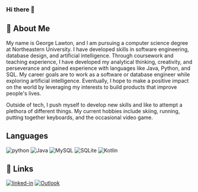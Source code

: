 ### Hi there 👋

## 🚀 About Me

My name is George Lawton, and I am pursuing a computer science degree at Northeastern University. I have developed skills in software engineering, database design, and artificial intelligence. Through coursework and teaching experience, I have developed my analytical thinking, creativity, and perseverance and gained experience with languages like Java, Python, and SQL. My career goals are to work as a software or database engineer while exploring artificial intelligence. Eventually, I hope to make a positive impact on the world by leveraging my interests to build products that improve people's lives.

Outside of tech, I push myself to develop new skills and like to attempt a plethora of different things. My current hobbies include skiing, running, putting together keyboards, and the occasional video game. 

## Languages
![python](https://img.shields.io/badge/Python-3776AB?style=for-the-badge&logo=python&logoColor=white)
![Java](https://img.shields.io/badge/java-%23ED8B00.svg?style=for-the-badge&logo=openjdk&logoColor=white)
![MySQL](https://img.shields.io/badge/mysql-%2300f.svg?style=for-the-badge&logo=mysql&logoColor=white)
![SQLite](https://img.shields.io/badge/sqlite-%2307405e.svg?style=for-the-badge&logo=sqlite&logoColor=white)
![Kotlin](https://img.shields.io/badge/kotlin-%237F52FF.svg?style=for-the-badge&logo=kotlin&logoColor=white)

## 🔗 Links
[![linked-in](https://img.shields.io/badge/Linked_In-0077B5?style=for-the-badge&logo=LinkedIn&logoColor=white)](www.linkedin.com/in/georgelawtonn)
[![Outlook](https://img.shields.io/badge/Microsoft_Outlook-0078D4?style=for-the-badge&logo=microsoft-outlook&logoColor=white)](mailto:lawton.g@northeastern.edu)
